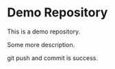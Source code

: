 # Demo Repository

This is a demo repository.

Some more description.

git push and commit is success.
